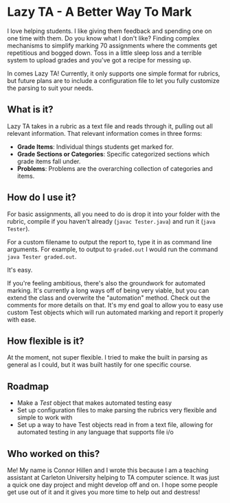 # Lazy TA - A Better Way To Mark #

I love helping students. I like giving them feedback and spending one on one time
with them. Do you know what I don't like? Finding complex mechanisms to simplify
marking 70 assignments where the comments get repetitious and bogged down. Toss 
in a little sleep loss and a terrible system to upload grades and you've got a recipe
for messing up. 

In comes Lazy TA! Currently, it only supports one simple format for rubrics, but
future plans are to include a configuration file to let you fully customize the
parsing to suit your needs. 

## What is it? ##

Lazy TA takes in a rubric as a text file and reads through it, pulling out all
relevant information. That relevant information comes in three forms:

* **Grade Items**: Individual things students get marked for.
* **Grade Sections or Categories**: Specific categorized sections which grade items fall under.
* **Problems**: Problems are the overarching collection of categories and items.

## How do I use it? ##

For basic assignments, all you need to do is drop it into your folder with the rubric,
compile if you haven't already (`javac Tester.java`) and run it (`java Tester`).

For a custom filename to output the report to, type it in as command line arguments.
For example, to output to `graded.out` I would run the command `java Tester graded.out`.

It's easy.

If you're feeling ambitious, there's also the groundwork for automated marking. 
It's currently a long ways off of being very viable, but you can extend the class
and overwrite the "automation" method. Check out the comments for more details on
that. It's my end goal to allow you to easy use custom Test objects which will run
automated marking and report it properly with ease. 

## How flexible is it? ##

At the moment, not super flexible. I tried to make the built in parsing as 
general as I could, but it was built hastily for one specific course. 

## Roadmap ##

* Make a *Test* object that makes automated testing easy
* Set up configuration files to make parsing the rubrics very flexible and simple
  to work with
* Set up a way to have Test objects read in from a text file, allowing for automated
  testing in any language that supports file i/o
  
## Who worked on this? ##

Me! My name is Connor Hillen and I wrote this because I am a teaching assistant 
at Carleton University helping to TA computer science. It was just a quick one day 
project and might develop off and on. I hope some people get use out of it and it 
gives you more time to help out and destress!
